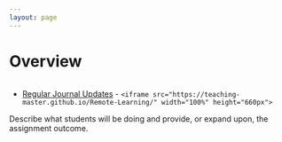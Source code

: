 ```yaml
---
layout: page
---
```


# Overview

<img class="overview-image" src="">

* [Regular Journal Updates](regular-journal-updates.md) - ```<iframe src="https://teaching-master.github.io/Remote-Learning/" width="100%" height="660px">```

Describe what students will be doing and provide, or expand upon, the assignment outcome.

<!-- Pull in repostitory-scope variables from _data/page.yml -->
